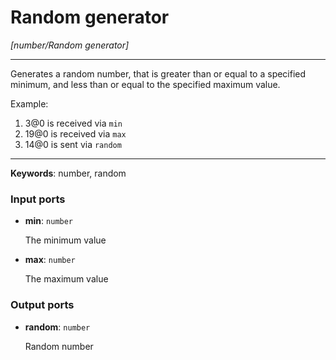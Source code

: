 # Random generator

_[number/Random generator]_

---

Generates a random number, that is greater than or equal to a specified minimum, and less than or equal to the specified maximum value.  
  
Example:  
  
1. 3@0 is received via `min`  
2. 19@0 is received via `max`  
3. 14@0 is sent via `random`  

---

__Keywords__: number, random

### Input ports

* __min__: ` number `

    The minimum value


* __max__: ` number `

    The maximum value

### Output ports

* __random__: ` number `

    Random number

